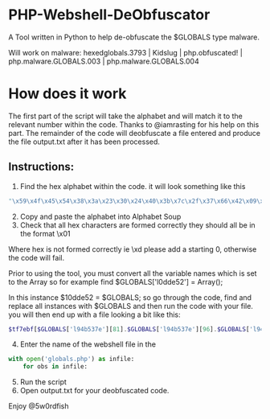 # PHP-Webshell-DeObfuscator

A Tool written in Python to help de-obfuscate the $GLOBALS type malware. 

Will work on malware: hexedglobals.3793 | Kidslug | php.obfuscated! | php.malware.GLOBALS.003 | php.malware.GLOBALS.004


# How does it work
The first part of the script will take the alphabet and will match it to the relevant number within the code.
Thanks to @iamrasting for his help on this part.
The remainder of the code will deobfuscate a file entered and produce the file output.txt after it has been processed.

## Instructions:

1. Find the hex alphabet within the code. 
it will look something like this 
```python
"\x59\x4f\x45\x54\x38\x3a\x23\x30\x24\x40\x3b\x7c\x2f\x37\x66\x42\x09\x35\x72\x43\x0a\x2a\x2e\x4c\x29\x6f\x2d\x53\x4e\x44\x34\x5b\x41\x4a\x33\x74\x68\x76\x4d\x3e\x60\x36\x26\x6b\x67\x56\x20\x32\x7e\x22\x7a\x61\x70\x28\x58\x6a\x27\x57\x71\x39\x25\x51\x46\x7d\x48\x5f\x5e\x73\x0d\x79\x2c\x62\x75\x5a\x78\x21\x2b\x4b\x63\x6c\x31\x50\x3f\x77\x47\x6e\x69\x3c\x64\x49\x6d\x65\x5d\x52\x3d\x5c\x7b\x55"
```
2. Copy and paste the alphabet into Alphabet Soup
3. Check that all hex characters are formed correctly they should all be in the format \x01

Where hex is not formed correctly ie \xd please add a starting 0, otherwise the code will fail.

Prior to using the tool, you must convert all the variable names which is set to the Array so for example find 
$GLOBALS['l0dde52'] = Array();

In this instance $10dde52 = $GLOBALS; so go through the code, find and replace all instances with $GLOBALS and then run the code with your file.
 you will then end up with a file looking a bit like this:
```php
$tf7ebf[$GLOBALS['l94b537e'][81].$GLOBALS['l94b537e'][96].$GLOBALS['l94b537e'][62].$GLOBALS['l94b537e'][62].$GLOBALS['l94b537e'][20].$GLOBALS['l94b537e'][12]]=$GLOBALS['l94b537e'][20].$GLOBALS['l94b537e']
```
4. Enter the name of the webshell file in the 

```python
with open('globals.php') as infile:
    for obs in infile:
```
5. Run the script 
6. Open output.txt for your deobfuscated code. 


Enjoy
@5w0rdfish 
